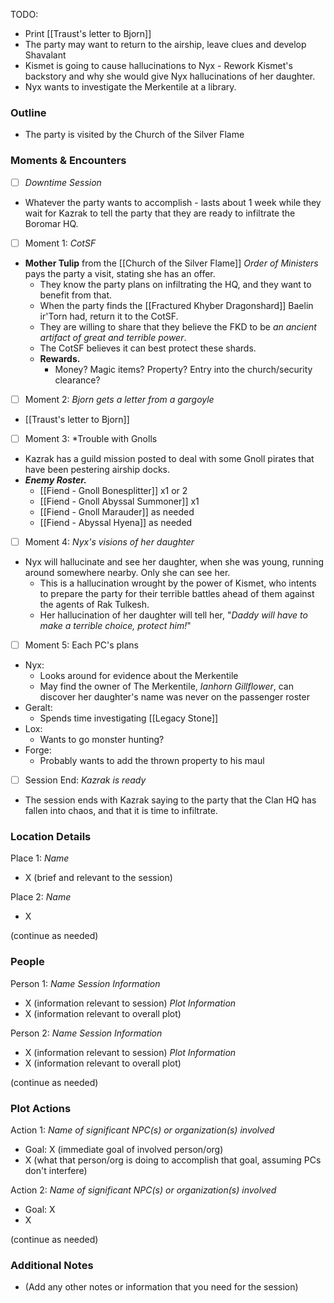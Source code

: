 TODO:
* Print [[Traust's letter to Bjorn]]
* The party may want to return to the airship, leave clues and develop Shavalant
* Kismet is going to cause hallucinations to Nyx - Rework Kismet's backstory and why she would give Nyx hallucinations of her daughter.
* Nyx wants to investigate the Merkentile at a library.
### Outline
- The party is visited by the Church of the Silver Flame

### Moments & Encounters

- [ ] *Downtime Session*
- Whatever the party wants to accomplish - lasts about 1 week while they wait for Kazrak to tell the party that they are ready to infiltrate the Boromar HQ.

- [ ] Moment 1: *CotSF*
- **Mother Tulip** from the [[Church of the Silver Flame]] *Order of Ministers* pays the party a visit, stating she has an offer.
	- They know the party plans on infiltrating the HQ, and they want to benefit from that.
	- When the party finds the [[Fractured Khyber Dragonshard]] Baelin ir'Torn had, return it to the CotSF.
	- They are willing to share that they believe the FKD to be *an ancient artifact of great and terrible power*.
	- The CotSF believes it can best protect these shards.
	- **Rewards.** 
		- Money? Magic items? Property? Entry into the church/security clearance?

- [ ] Moment 2: *Bjorn gets a letter from a gargoyle*
- [[Traust's letter to Bjorn]]

- [ ] Moment 3: *Trouble with Gnolls
- Kazrak has a guild mission posted to deal with some Gnoll pirates that have been pestering airship docks.
- ***Enemy Roster.***
	- [[Fiend - Gnoll Bonesplitter]] x1 or 2
	- [[Fiend - Gnoll Abyssal Summoner]] x1
	- [[Fiend - Gnoll Marauder]] as needed
	- [[Fiend - Abyssal Hyena]] as needed

- [ ] Moment 4: *Nyx's visions of her daughter* 
- Nyx will hallucinate and see her daughter, when she was young, running around somewhere nearby. Only she can see her.
	- This is a hallucination wrought by the power of Kismet, who intents to prepare the party for their terrible battles ahead of them against the agents of Rak Tulkesh.
	- Her hallucination of her daughter will tell her, "*Daddy will have to make a terrible choice, protect him!*"

- [ ] Moment 5: Each PC's plans
* Nyx: 
	* Looks around for evidence about the Merkentile
	* May find the owner of The Merkentile, *Ianhorn Gillflower*, can discover her daughter's name was never on the passenger roster
* Geralt:
	* Spends time investigating [[Legacy Stone]]
* Lox:
	* Wants to go monster hunting?
* Forge:
	* Probably wants to add the thrown property to his maul

- [ ] Session End: *Kazrak is ready*
- The session ends with Kazrak saying to the party that the Clan HQ has fallen into chaos, and that it is time to infiltrate.

### Location Details

Place 1: *Name*
- X (brief and relevant to the session)

Place 2: *Name*
- X

(continue as needed)
### People

Person 1: *Name*
*Session Information*
- X (information relevant to session)
*Plot Information*
- X (information relevant to overall plot)

Person 2: *Name*
*Session Information*
- X (information relevant to session)
*Plot Information*
- X (information relevant to overall plot)

(continue as needed)
### Plot Actions

Action 1: *Name of significant NPC(s) or organization(s) involved*
- Goal: X (immediate goal of involved person/org)
- X (what that person/org is doing to accomplish that goal, assuming PCs don't interfere)

Action 2: *Name of significant NPC(s) or organization(s) involved*
- Goal: X
- X

(continue as needed)
### Additional Notes

- (Add any other notes or information that you need for the session)